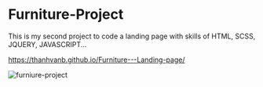 # Furniture-Project
This is my second project to code a landing page with skills of HTML, SCSS, JQUERY, JAVASCRIPT...

https://thanhvanb.github.io/Furniture---Landing-page/

![furniure-project](https://user-images.githubusercontent.com/52117939/230041750-72755e57-5b70-4bd8-bb09-3ee6053bb731.jpg)
